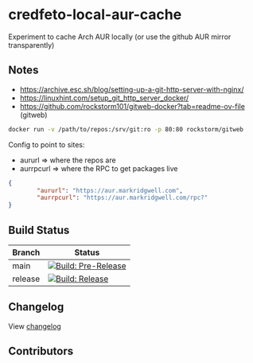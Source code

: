 # credfeto-local-aur-cache

Experiment to cache Arch AUR locally (or use the github AUR mirror transparently)


## Notes

* https://archive.esc.sh/blog/setting-up-a-git-http-server-with-nginx/
* https://linuxhint.com/setup_git_http_server_docker/
* https://github.com/rockstorm101/gitweb-docker?tab=readme-ov-file  (gitweb)

```bash
docker run -v /path/to/repos:/srv/git:ro -p 80:80 rockstorm/gitweb
```

Config to point to sites:
* aururl => where the repos are
* aurrpcurl => where the RPC to get packages live
```json
{
        "aururl": "https://aur.markridgwell.com",
        "aurrpcurl": "https://aur.markridgwell.com/rpc?"
}


```

## Build Status

| Branch  | Status                                                                                                                                                                                                                                |
|---------|---------------------------------------------------------------------------------------------------------------------------------------------------------------------------------------------------------------------------------------|
| main    | [![Build: Pre-Release](https://github.com/credfeto/credfeto-local-aur-cache/actions/workflows/build-and-publish-pre-release.yml/badge.svg)](https://github.com/credfeto/credfeto-local-aur-cache/actions/workflows/build-and-publish-pre-release.yml) |
| release | [![Build: Release](https://github.com/credfeto/credfeto-local-aur-cache/actions/workflows/build-and-publish-release.yml/badge.svg)](https://github.com/credfeto/credfeto-local-aur-cache/actions/workflows/build-and-publish-release.yml)             |

## Changelog

View [changelog](CHANGELOG.md)

## Contributors

<!-- ALL-CONTRIBUTORS-LIST:START - Do not remove or modify this section -->
<!-- prettier-ignore-start -->
<!-- markdownlint-disable -->

<!-- markdownlint-restore -->
<!-- prettier-ignore-end -->

<!-- ALL-CONTRIBUTORS-LIST:END -->
